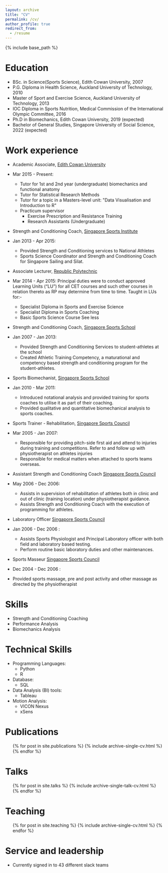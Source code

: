 ```yaml
---
layout: archive
title: "CV"
permalink: /cv/
author_profile: true
redirect_from:
  - /resume
---
```


{% include base_path %}

Education
======
* BSc. in Science(Sports Science), Edith Cowan University, 2007
* P.G. Diploma in Health Science, Auckland University of Technology, 2010
* Master of Sport and Exercise Science, Auckland University of Technology, 2013
* IOC Diploma in Sports Nutrition, Medical Commission of the International Olympic Committee, 2016
* Ph.D in Biomechanics, Edith Cowan University, 2019 (expected)
* Bachelor of General Studies, Singapore University of Social Science, 2022 (expected)

Work experience
======
* Academic Associate, [Edith Cowan University](http://www.ecu.edu.au/)
* Mar 2015 - Present: 
  - Tutor for 1st and 2nd year (undergraduate) biomechanics and functional anatomy
  - Tutor for Statistical Research Methods
  - Tutor for a topic in a Masters-level unit: "Data Visualisation and Introduction to R"
  - Practicum supervisor 
    * Exercise Prescription and Resistance Training
    * Research Assistants (Undergraduate)

* Strength and Conditioning Coach, [Singapore Sports Institute](https://www.sportsingapore.gov.sg/athletes-coaches/singapore-sports-institute)
* Jan 2013 - Apr 2015: 
  - Provided Strength and Conditioning services to National Athletes 
  - Sports Science Coordinator and Strength and Conditioning Coach for Singapore Sailing and Silat.

* Associate Lecturer, [Republic Polytechnic](https://www.rp.edu.sg/)
* Mar 2014 - Apr 2015: 
  Principal duties were to conduct approved Learning Units (“LU”) for all CET courses and such other courses in relation thereto as RP may determine from time to time.
  Taught in LUs for:-
    - Specialist Diploma in Sports and Exercise Science
    - Specialist Diploma in Sports Coaching
    - Basic Sports Science Course See less

* Strength and Conditioning Coach, [Singapore Sports School](https://www.sportsschool.edu.sg/)
* Jan 2007 - Jan 2013: 
  - Provided Strength and Conditioning Services to student-athletes at the school 
  - Created Athletic Training Competency, a maturational and competency based strength and conditioning program for the student-athletes.

* Sports Biomechanist, [Singapore Sports School](https://www.sportsschool.edu.sg/)
* Jan 2010 - Mar 2011: 
  - Introduced notational analysis and provided training for sports coaches to utilise it as part of their coaching. 
  - Provided qualitative and quantitative biomechanical analysis to sports coaches.

* Sports Trainer - Rehabilitation, [Singapore Sports Council](https://www.sportsingapore.gov.sg/athletes-coaches/singapore-sports-institute)
* Mar 2005 - Jan 2007: 
  - Responsible for providing pitch-side first aid and attend to injuries during training and competitions. Refer to and follow up with physiotherapist on athletes injuries 
  - Responsible for medical matters when attached to sports teams overseas.

* Assistant Strength and Conditioning Coach [Singapore Sports Council](https://www.sportsingapore.gov.sg/athletes-coaches/singapore-sports-institute)
* May 2006 - Dec 2006: 
  - Assists in supervision of rehabilitation of athletes both in clinic and out of clinic (training location) under physiotherapist guidance. 
  - Assists Strength and Conditioning Coach with the execution of programming for athletes.

* Laboratory Officer [Singapore Sports Council](https://www.sportsingapore.gov.sg/athletes-coaches/singapore-sports-institute)
* Jan 2006 - Dec 2006 : 
  - Assists Sports Physiologist and Principal Laboratory officer with both field and laboratory based testing.
  - Perform routine basic laboratory duties and other maintenances.

* Sports Masseur [Singapore Sports Council](https://www.sportsingapore.gov.sg/athletes-coaches/singapore-sports-institute)
* Dec 2004 - Dec 2006 : 
- Provided sports massage, pre and post activity and other massage as directed by the physiotherapist

  
Skills
======
* Strength and Conditioning Coaching
* Performance Analysis
* Biomechanics Analysis

Technical Skills
======
* Programming Languages:
  * Python
  * R
* Database:
  * SQL
* Data Analysis (BI) tools:
  * Tableau
* Motion Analysis:
  * VICON Nexus
  * xSens

Publications
======
  <ul>{% for post in site.publications %}
    {% include archive-single-cv.html %}
  {% endfor %}</ul>
  
Talks
======
  <ul>{% for post in site.talks %}
    {% include archive-single-talk-cv.html %}
  {% endfor %}</ul>
  
Teaching
======
  <ul>{% for post in site.teaching %}
    {% include archive-single-cv.html %}
  {% endfor %}</ul>
  
Service and leadership
======
* Currently signed in to 43 different slack teams
